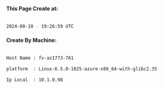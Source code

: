 
   
#### This Page Create at:

```bash

2024-08-10 - 19:26:59 UTC

```

#### Create By Machine:

```bash

Host Name : fv-az1773-761

platform  : Linux-6.5.0-1025-azure-x86_64-with-glibc2.35

Ip Local  : 10.1.0.98

```

